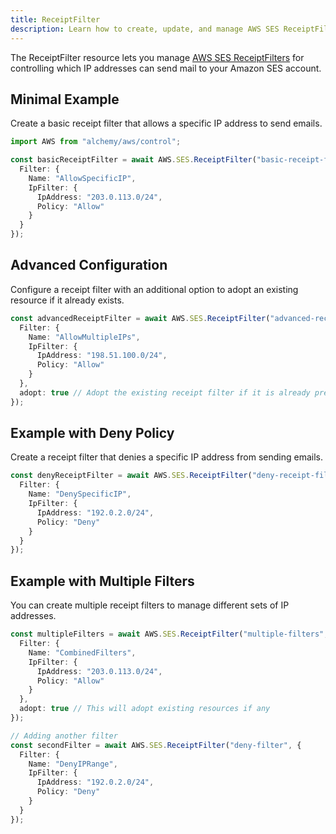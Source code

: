 ```yaml
---
title: ReceiptFilter
description: Learn how to create, update, and manage AWS SES ReceiptFilters using Alchemy Cloud Control.
---
```



The ReceiptFilter resource lets you manage [AWS SES ReceiptFilters](https://docs.aws.amazon.com/ses/latest/userguide/) for controlling which IP addresses can send mail to your Amazon SES account.

## Minimal Example

Create a basic receipt filter that allows a specific IP address to send emails.

```ts
import AWS from "alchemy/aws/control";

const basicReceiptFilter = await AWS.SES.ReceiptFilter("basic-receipt-filter", {
  Filter: {
    Name: "AllowSpecificIP",
    IpFilter: {
      IpAddress: "203.0.113.0/24",
      Policy: "Allow"
    }
  }
});
```

## Advanced Configuration

Configure a receipt filter with an additional option to adopt an existing resource if it already exists.

```ts
const advancedReceiptFilter = await AWS.SES.ReceiptFilter("advanced-receipt-filter", {
  Filter: {
    Name: "AllowMultipleIPs",
    IpFilter: {
      IpAddress: "198.51.100.0/24",
      Policy: "Allow"
    }
  },
  adopt: true // Adopt the existing receipt filter if it is already present
});
```

## Example with Deny Policy

Create a receipt filter that denies a specific IP address from sending emails.

```ts
const denyReceiptFilter = await AWS.SES.ReceiptFilter("deny-receipt-filter", {
  Filter: {
    Name: "DenySpecificIP",
    IpFilter: {
      IpAddress: "192.0.2.0/24",
      Policy: "Deny"
    }
  }
});
```

## Example with Multiple Filters

You can create multiple receipt filters to manage different sets of IP addresses.

```ts
const multipleFilters = await AWS.SES.ReceiptFilter("multiple-filters", {
  Filter: {
    Name: "CombinedFilters",
    IpFilter: {
      IpAddress: "203.0.113.0/24",
      Policy: "Allow"
    }
  },
  adopt: true // This will adopt existing resources if any
});

// Adding another filter
const secondFilter = await AWS.SES.ReceiptFilter("deny-filter", {
  Filter: {
    Name: "DenyIPRange",
    IpFilter: {
      IpAddress: "192.0.2.0/24",
      Policy: "Deny"
    }
  }
});
```
